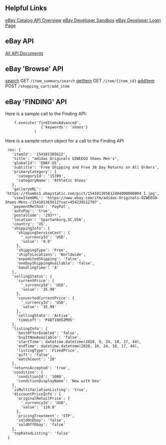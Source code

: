 ## Helpful Links
[eBay Catalog API Overview](https://developer.ebay.com/api-docs/commerce/catalog/overview.html)
[eBay Developer Sandbox](https://developer.ebay.com/tools/sandbox)
[eBay Developer Login Page](https://developer.ebay.com/signin)

## eBay API
[All API Documents](https://developer.ebay.com/docs#Brs)

## eBay 'Browse' API

[search](https://developer.ebay.com/api-docs/buy/browse/resources/item_summary/methods/search) GET `/item_summary/search`
[getItem](https://developer.ebay.com/api-docs/buy/browse/resources/item/methods/getItem) GET `/item/{item_id}`
[addItem](https://developer.ebay.com/api-docs/buy/browse/resources/shopping_cart/methods/addItem) POST `/shopping_cart/add_item`

## eBay 'FINDING' API

Here is a sample call to the Finding API:

```
    f.execute('findItemsAdvanced', 
                {'keywords': 'shoes'}
             )
```

Here is a sample return object for a call to the Finding API

```
 res: {
   'itemId': '154101365612',
   'title': "adidas Originals OZWEEGO Shoes Men's",
   'globalId': 'EBAY-US',
   'subtitle': 'Free Shipping and Free 30 Day Returns on All Orders',
   'primaryCategory': {
     'categoryId': '15709',
     'categoryName': 'Athletic Shoes'
   },
   'galleryURL': 'https://thumbs1.ebaystatic.com/pict/154101365612404000000004_1.jpg',
   'viewItemURL': 'https://www.ebay.com/itm/adidas-Originals-OZWEEGO-Shoes-Mens-/154101365612?var=454239212707',
   'paymentMethod': 'PayPal',
   'autoPay': 'true',
   'postalCode': '293**',
   'location': 'Spartanburg,SC,USA',
   'country': 'US',
   'shippingInfo': {
     'shippingServiceCost': {
       '_currencyId': 'USD',
       'value': '0.0'
     },
     'shippingType': 'Free',
     'shipToLocations': 'Worldwide',
     'expeditedShipping': 'false',
     'oneDayShippingAvailable': 'false',
     'handlingTime': '4'
   },
   'sellingStatus': {
     'currentPrice': {
       '_currencyId': 'USD',
       'value': '35.99'
     },
     'convertedCurrentPrice': {
       '_currencyId': 'USD',
       'value': '35.99'
     },
     'sellingState': 'Active',
     'timeLeft': 'P4DT18H52M9S'
   },
   'listingInfo': {
     'bestOfferEnabled': 'false',
     'buyItNowAvailable': 'false',
     'startTime': datetime.datetime(2020, 9, 24, 10, 17, 44),
     'endTime': datetime.datetime(2020, 10, 24, 10, 17, 44),
     'listingType': 'FixedPrice',
     'gift': 'false',
     'watchCount': '28'
   },
   'returnsAccepted': 'true',
   'condition': {
     'conditionId': '1000',
     'conditionDisplayName': 'New with box'
   },
   'isMultiVariationListing': 'true',
   'discountPriceInfo': {
     'originalRetailPrice': {
       '_currencyId': 'USD',
       'value': '110.0'
     },
     'pricingTreatment': 'STP',
     'soldOnEbay': 'false',
     'soldOffEbay': 'false'
   },
   'topRatedListing': 'false'
 }
```
